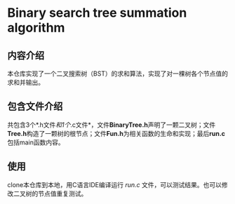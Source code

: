 # Binary search tree summation algorithm



## 内容介绍

本仓库实现了一个二叉搜索树（BST）的求和算法，实现了对一棵树各个节点值的求和并输出。

## 包含文件介绍

共包含3个*.h文件*和1个*.c文件*，文件**BinaryTree.h**声明了一颗二叉树；文件**Tree.h**构造了一颗树的根节点；文件**Fun.h**为相关函数的生命和实现；最后**run.c**包括main函数内容。

## 使用

clone本仓库到本地，用C语言IDE编译运行 *run.c* 文件，可以测试结果。也可以修改二叉树的节点值重复测试。





